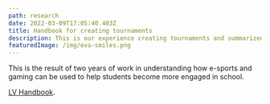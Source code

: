 ```yaml
---
path: research
date: 2022-03-09T17:05:40.403Z
title: Handbook for creating tournaments
description: This is our experience creating tournaments and summarized in a handbook.
featuredImage: /img/eva-smiles.png
---
```

This is the result of two years of work in understanding how e-sports and gaming can be used to help students become more engaged in school.

[LV Handbook](https://1drv.ms/b/s!AjVfV3YqCrTVg90tb9rDEHdxz9u2Zw?e=IXCJCO).